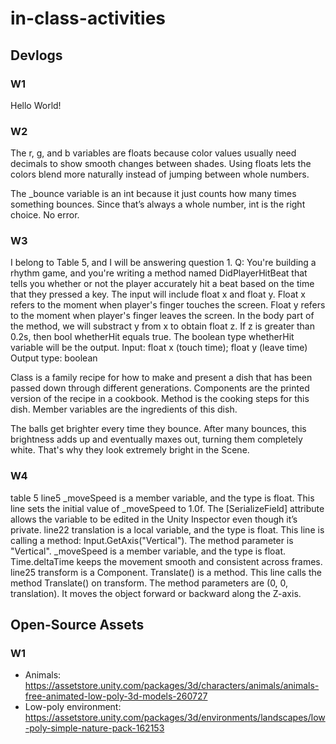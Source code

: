# in-class-activities
## Devlogs
### W1
Hello World!

### W2
The r, g, and b variables are floats because color values usually need decimals to show smooth changes between shades. Using floats lets the colors blend more naturally instead of jumping between whole numbers.

The _bounce variable is an int because it just counts how many times something bounces. Since that’s always a whole number, int is the right choice.
No error.

### W3
I belong to Table 5, and I will be answering question 1.
Q: You're building a rhythm game, and you're writing a method named DidPlayerHitBeat that tells you whether or not the player accurately hit a beat based on the time that they pressed a key.
The input will include float x and float y. Float x refers to the moment when player's finger touches the screen. Float y refers to the moment when player's finger leaves the screen. In the body part of the method, we will substract y from x to obtain float z. If z is greater than 0.2s, then bool whetherHit equals true. The boolean type whetherHit variable will be the output.
Input: float x (touch time); float y (leave time)
Output type: boolean

Class is a family recipe for how to make and present a dish that has been passed down through different generations. Components are the printed version of the recipe in a cookbook. Method is the cooking steps for this dish. Member variables are the ingredients of this dish.

The balls get brighter every time they bounce. After many bounces, this brightness adds up and eventually maxes out, turning them completely white. That's why they look extremely bright in the Scene.

### W4
table 5
line5 
 _moveSpeed is a member variable, and the type is float.
This line sets the initial value of _moveSpeed to 1.0f.
The [SerializeField] attribute allows the variable to be edited in the Unity Inspector even though it’s private.
line22
translation is a local variable, and the type is float.
This line is calling a method: Input.GetAxis("Vertical").
The method parameter is "Vertical".
_moveSpeed is a member variable, and the type is float.
Time.deltaTime keeps the movement smooth and consistent across frames.
line25
transform is a Component.
Translate() is a method.
This line calls the method Translate() on transform.
The method parameters are (0, 0, translation).
It moves the object forward or backward along the Z-axis.
## Open-Source Assets
### W1
- Animals: https://assetstore.unity.com/packages/3d/characters/animals/animals-free-animated-low-poly-3d-models-260727 
- Low-poly environment: https://assetstore.unity.com/packages/3d/environments/landscapes/low-poly-simple-nature-pack-162153 

